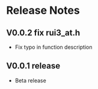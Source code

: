 # Release Notes

## V0.0.2 fix rui3_at.h
- Fix typo in function description

## V0.0.1 release
- Beta release